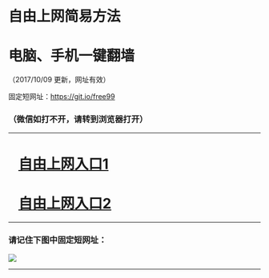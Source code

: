 ﻿# 自由上网简易方法

# 电脑、手机一键翻墙

（2017/10/09 更新，网址有效）

固定短网址：https://git.io/free99

### （微信如打不开，请转到浏览器打开）


***





# &nbsp;&nbsp; <a href="http://ft1219312872.fwq-tz-1001.info/fwqtz01.html?t=100900122470 " target="_blank">自由上网入口1</a>
# &nbsp;&nbsp; <a href="http://ft1266913876.fwq-tz-1002.info/fwqtz02.html?t=10090011060 " target="_blank">自由上网入口2</a>
***

### 请记住下图中固定短网址：

<img src="https://s3-us-west-2.amazonaws.com/fwq-1001/yjfq-20170905okok.png" /> 


***

